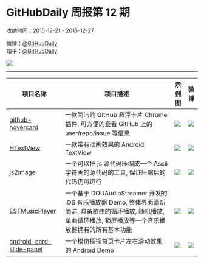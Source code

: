 # GitHubDaily 周报第 12 期

收纳时间：2015-12-21 - 2015-12-27

微博：[@GitHubDaily](https://weibo.com/GitHubDaily)    
知乎：[@GitHubDaily](https://www.zhihu.com/people/githubdaily)

![](https://raw.githubusercontent.com/GitHubDaily/GitHubDaily/master/assets/weixin.png)

---

项目名称 | 项目描述 | 示例图 | 微博
--- | --- | --- | ---
[github-hovercard](https://github.com/Justineo/github-hovercard) | 一款简洁的 GitHub 悬浮卡片 Chrome 插件, 可方便的查看 GitHub 上的 user/repo/issue 等信息 | ![](http://ww3.sinaimg.cn/large/006fiYtfjw1eze5muf8uvj30zk0m8jvc.jpg) | [![](https://raw.githubusercontent.com/GitHubDaily/GitHubDaily/master/assets/sina_logo.png)](https://weibo.com/5722964389/DanOodcf8)
[HTextView](https://github.com/hanks-zyh/HTextView) | 一款带有动画效果的 Android TextView | ![](http://ww1.sinaimg.cn/large/006fiYtfjw1ezda6tu0t1g30d204amyi.gif) | [![](https://raw.githubusercontent.com/GitHubDaily/GitHubDaily/master/assets/sina_logo.png)](https://weibo.com/5722964389/DaeiibVJM)
[js2image](https://github.com/xinyu198736/js2image) | 一个可以把 js 源代码压缩成一个 Ascii 字符画的源代码的工具, 保证压缩后的代码仍可运行 | ![](http://ww3.sinaimg.cn/large/006fiYtfjw1ezb0hrq24fj30m80izaez.jpg) | [![](https://raw.githubusercontent.com/GitHubDaily/GitHubDaily/master/assets/sina_logo.png)](https://weibo.com/5722964389/D9VN0qfeO)
[ESTMusicPlayer](https://github.com/Aufree/ESTMusicPlayer) | 一个基于 DOUAudioStreamer 开发的 iOS 音乐播放器 Demo, 整体界面清新简洁, 具备歌曲的循环播放, 随机播放, 单曲循环播放, 锁屏播放等一个音乐播放器拥有的所有基本功能 | ![](http://ww1.sinaimg.cn/large/006fiYtfjw1ez7pzyc6yqg30ku1127wo.gif) | [![](https://raw.githubusercontent.com/GitHubDaily/GitHubDaily/master/assets/sina_logo.png)](https://weibo.com/5722964389/D9BOklWfq)
[android-card-slide-panel](https://github.com/xmuSistone/android-card-slide-panel) | 一个模仿探探首页卡片左右滑动效果的 Android Demo | ![](http://ww2.sinaimg.cn/large/006fiYtfjw1ez7ig3tytyg30c20k0qv5.gif) | [![](https://raw.githubusercontent.com/GitHubDaily/GitHubDaily/master/assets/sina_logo.png)](https://weibo.com/5722964389/D9teR90l5)

